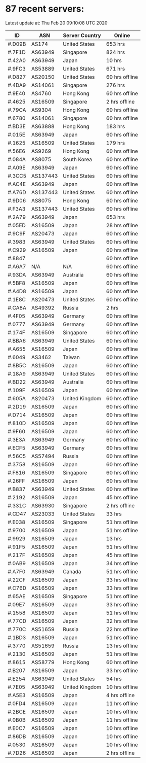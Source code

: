 # 87 recent servers:

Latest update at: Thu Feb 20 09:10:08 UTC 2020

| ID | ASN | Server Country | Online |
| -- | --- | -------------- | ------ |
| #.D09B | AS174 | United States | 653 hrs |
| #.7F1D | AS63949 | Singapore | 824 hrs |
| #.42A0 | AS63949 | Japan | 10 hrs |
| #.9FC3 | AS53889 | United States | 671 hrs |
| #.D827 | AS20150 | United States | 60 hrs offline |
| #.4DA9 | AS14061 | Singapore | 276 hrs |
| #.9E40 | AS4760 | Hong Kong | 60 hrs offline |
| #.4625 | AS16509 | Singapore | 2 hrs offline |
| #.79CA | AS9304 | Hong Kong | 60 hrs offline |
| #.6780 | AS14061 | Singapore | 60 hrs offline |
| #.BD3E | AS63888 | Hong Kong | 183 hrs |
| #.015E | AS63949 | Japan | 60 hrs offline |
| #.1625 | AS16509 | United States | 179 hrs |
| #.56E6 | AS9269 | Hong Kong | 60 hrs offline |
| #.084A | AS8075 | South Korea | 60 hrs offline |
| #.A09E | AS63949 | Japan | 60 hrs offline |
| #.3CC5 | AS137443 | United States | 60 hrs offline |
| #.AC4E | AS63949 | Japan | 60 hrs offline |
| #.A76D | AS137443 | United States | 60 hrs offline |
| #.9D06 | AS8075 | Hong Kong | 60 hrs offline |
| #.F3A3 | AS137443 | United States | 60 hrs offline |
| #.2A79 | AS63949 | Japan | 653 hrs |
| #.05ED | AS16509 | Japan | 28 hrs offline |
| #.9C9F | AS20473 | Japan | 60 hrs offline |
| #.3983 | AS63949 | United States | 60 hrs offline |
| #.C929 | AS16509 | Japan | 60 hrs offline |
| #.8847 |  |  | 60 hrs offline |
| #.A6A7 | N/A | N/A | 60 hrs offline |
| #.93DA | AS63949 | Australia | 60 hrs offline |
| #.5BF8 | AS16509 | Japan | 60 hrs offline |
| #.A4D8 | AS16509 | Japan | 60 hrs offline |
| #.1E8C | AS20473 | United States | 60 hrs offline |
| #.CA8A | AS49392 | Russia | 2 hrs |
| #.4F05 | AS63949 | Germany | 60 hrs offline |
| #.0777 | AS63949 | Germany | 60 hrs offline |
| #.174F | AS16509 | Singapore | 60 hrs offline |
| #.BBA6 | AS63949 | United States | 60 hrs offline |
| #.A655 | AS16509 | Japan | 60 hrs offline |
| #.6049 | AS3462 | Taiwan | 60 hrs offline |
| #.8B5C | AS16509 | Japan | 60 hrs offline |
| #.18A9 | AS63949 | United States | 60 hrs offline |
| #.BD22 | AS63949 | Australia | 60 hrs offline |
| #.109F | AS16509 | Japan | 60 hrs offline |
| #.605A | AS20473 | United Kingdom | 60 hrs offline |
| #.2D19 | AS16509 | Japan | 60 hrs offline |
| #.D714 | AS16509 | Japan | 60 hrs offline |
| #.810D | AS16509 | Japan | 60 hrs offline |
| #.9F60 | AS16509 | Japan | 60 hrs offline |
| #.3E3A | AS63949 | Germany | 60 hrs offline |
| #.ECF5 | AS63949 | Germany | 60 hrs offline |
| #.56C5 | AS57494 | Russia | 60 hrs offline |
| #.3758 | AS16509 | Japan | 60 hrs offline |
| #.F816 | AS16509 | Singapore | 60 hrs offline |
| #.26FF | AS16509 | Japan | 60 hrs offline |
| #.B837 | AS63949 | United States | 60 hrs offline |
| #.2192 | AS16509 | Japan | 45 hrs offline |
| #.331C | AS63930 | Singapore | 2 hrs offline |
| #.CD47 | AS23033 | United States | 33 hrs |
| #.E038 | AS16509 | Singapore | 51 hrs offline |
| #.9700 | AS16509 | Japan | 51 hrs offline |
| #.9929 | AS16509 | Japan | 13 hrs |
| #.91F5 | AS16509 | Japan | 51 hrs offline |
| #.217F | AS16509 | Japan | 45 hrs offline |
| #.0AB9 | AS16509 | Japan | 34 hrs offline |
| #.A7F0 | AS63949 | Canada | 51 hrs offline |
| #.22CF | AS16509 | Japan | 33 hrs offline |
| #.C76D | AS16509 | Japan | 33 hrs offline |
| #.65AE | AS16509 | Singapore | 51 hrs offline |
| #.09E7 | AS16509 | Japan | 33 hrs offline |
| #.1558 | AS16509 | Japan | 51 hrs offline |
| #.77CD | AS16509 | Japan | 32 hrs offline |
| #.770C | AS51659 | Russia | 22 hrs offline |
| #.1BD3 | AS16509 | Japan | 51 hrs offline |
| #.3770 | AS51659 | Russia | 13 hrs offline |
| #.2130 | AS16509 | Japan | 51 hrs offline |
| #.8615 | AS58779 | Hong Kong | 60 hrs offline |
| #.B207 | AS16509 | Japan | 33 hrs offline |
| #.E254 | AS63949 | United States | 54 hrs |
| #.7E05 | AS63949 | United Kingdom | 10 hrs offline |
| #.A5E3 | AS16509 | Japan | 4 hrs offline |
| #.0FD4 | AS16509 | Japan | 11 hrs offline |
| #.2BCE | AS16509 | Japan | 10 hrs offline |
| #.0B0B | AS16509 | Japan | 11 hrs offline |
| #.E0C7 | AS16509 | Japan | 10 hrs offline |
| #.86DB | AS16509 | Japan | 10 hrs offline |
| #.0530 | AS16509 | Japan | 10 hrs offline |
| #.7D26 | AS16509 | Japan | 2 hrs offline |

